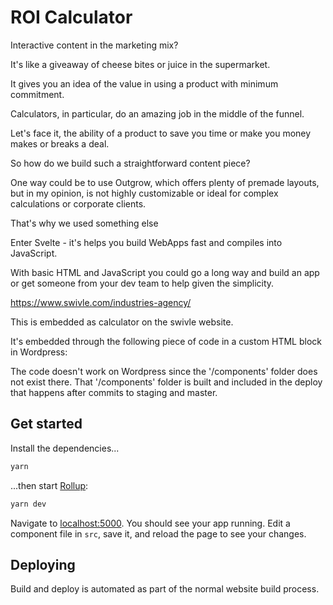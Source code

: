 # ROI Calculator

Interactive content in the marketing mix?

It's like a giveaway of cheese bites or juice in the supermarket.

It gives you an idea of the value in using a product with minimum commitment.

Calculators, in particular, do an amazing job in the middle of the funnel.

Let's face it, the ability of a product to save you time or make you money makes or breaks a deal.

So how do we build such a straightforward content piece?

One way could be to use Outgrow, which offers plenty of premade layouts, but in my opinion, is not highly customizable or ideal for complex calculations or corporate clients.

That's why we used something else

Enter Svelte - it's helps you build WebApps fast and compiles into JavaScript.

With basic HTML and JavaScript you could go a long way and build an app or get someone from your dev team to help given the simplicity.

https://www.swivle.com/industries-agency/

This is embedded as calculator on the swivle website.

It's embedded through the following piece of code in a custom HTML block in Wordpress:

<div id='roi-calculator'></div>
<link rel='stylesheet' href='/components/roi/bundle.css' type='text/css' media='all' />
<script type='text/javascript' src='/components/roi/bundle.js'></script>

The code doesn't work on Wordpress since the '/components' folder does not exist there. That '/components' folder is built and included in the deploy that happens after commits to staging and master.

## Get started

Install the dependencies...

```bash
yarn
```

...then start [Rollup](https://rollupjs.org):

```bash
yarn dev
```

Navigate to [localhost:5000](http://localhost:5000). You should see your app running. Edit a component file in `src`, save it, and reload the page to see your changes.

## Deploying

Build and deploy is automated as part of the normal website build process.

